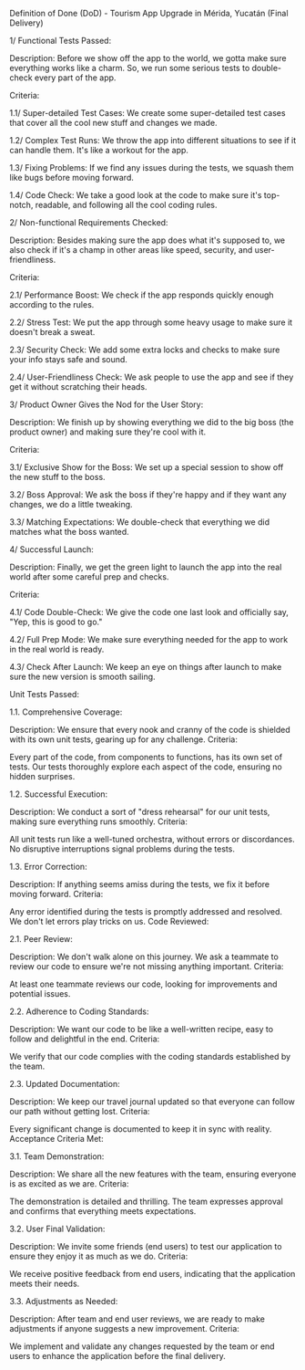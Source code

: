 Definition of Done (DoD) - Tourism App Upgrade in Mérida, Yucatán (Final Delivery)

1/ Functional Tests Passed:

Description: Before we show off the app to the world, we gotta make sure everything works like a charm. So, we run some serious tests to double-check every part of the app.

Criteria:

1.1/ Super-detailed Test Cases: We create some super-detailed test cases that cover all the cool new stuff and changes we made.

1.2/ Complex Test Runs: We throw the app into different situations to see if it can handle them. It's like a workout for the app.

1.3/ Fixing Problems: If we find any issues during the tests, we squash them like bugs before moving forward.

1.4/ Code Check: We take a good look at the code to make sure it's top-notch, readable, and following all the cool coding rules.

2/ Non-functional Requirements Checked:

Description: Besides making sure the app does what it's supposed to, we also check if it's a champ in other areas like speed, security, and user-friendliness.

Criteria:

2.1/ Performance Boost: We check if the app responds quickly enough according to the rules.

2.2/ Stress Test: We put the app through some heavy usage to make sure it doesn't break a sweat.

2.3/ Security Check: We add some extra locks and checks to make sure your info stays safe and sound.

2.4/ User-Friendliness Check: We ask people to use the app and see if they get it without scratching their heads.

3/ Product Owner Gives the Nod for the User Story:

Description: We finish up by showing everything we did to the big boss (the product owner) and making sure they're cool with it.

Criteria:

3.1/ Exclusive Show for the Boss: We set up a special session to show off the new stuff to the boss.

3.2/ Boss Approval: We ask the boss if they're happy and if they want any changes, we do a little tweaking.

3.3/ Matching Expectations: We double-check that everything we did matches what the boss wanted.

4/ Successful Launch:

Description: Finally, we get the green light to launch the app into the real world after some careful prep and checks.

Criteria:

4.1/ Code Double-Check: We give the code one last look and officially say, "Yep, this is good to go."

4.2/ Full Prep Mode: We make sure everything needed for the app to work in the real world is ready.

4.3/ Check After Launch: We keep an eye on things after launch to make sure the new version is smooth sailing.


Unit Tests Passed:

1.1. Comprehensive Coverage:

Description: We ensure that every nook and cranny of the code is shielded with its own unit tests, gearing up for any challenge.
Criteria:

Every part of the code, from components to functions, has its own set of tests.
Our tests thoroughly explore each aspect of the code, ensuring no hidden surprises.

1.2. Successful Execution:

Description: We conduct a sort of "dress rehearsal" for our unit tests, making sure everything runs smoothly.
Criteria:

All unit tests run like a well-tuned orchestra, without errors or discordances.
No disruptive interruptions signal problems during the tests.

1.3. Error Correction:

Description: If anything seems amiss during the tests, we fix it before moving forward.
Criteria:

Any error identified during the tests is promptly addressed and resolved.
We don't let errors play tricks on us.
Code Reviewed:

2.1. Peer Review:

Description: We don't walk alone on this journey. We ask a teammate to review our code to ensure we're not missing anything important.
Criteria:

At least one teammate reviews our code, looking for improvements and potential issues.

2.2. Adherence to Coding Standards:

Description: We want our code to be like a well-written recipe, easy to follow and delightful in the end.
Criteria:

We verify that our code complies with the coding standards established by the team.

2.3. Updated Documentation:

Description: We keep our travel journal updated so that everyone can follow our path without getting lost.
Criteria:

Every significant change is documented to keep it in sync with reality.
Acceptance Criteria Met:

3.1. Team Demonstration:

Description: We share all the new features with the team, ensuring everyone is as excited as we are.
Criteria:

The demonstration is detailed and thrilling.
The team expresses approval and confirms that everything meets expectations.

3.2. User Final Validation:

Description: We invite some friends (end users) to test our application to ensure they enjoy it as much as we do.
Criteria:

We receive positive feedback from end users, indicating that the application meets their needs.

3.3. Adjustments as Needed:

Description: After team and end user reviews, we are ready to make adjustments if anyone suggests a new improvement.
Criteria:

We implement and validate any changes requested by the team or end users to enhance the application before the final delivery.
